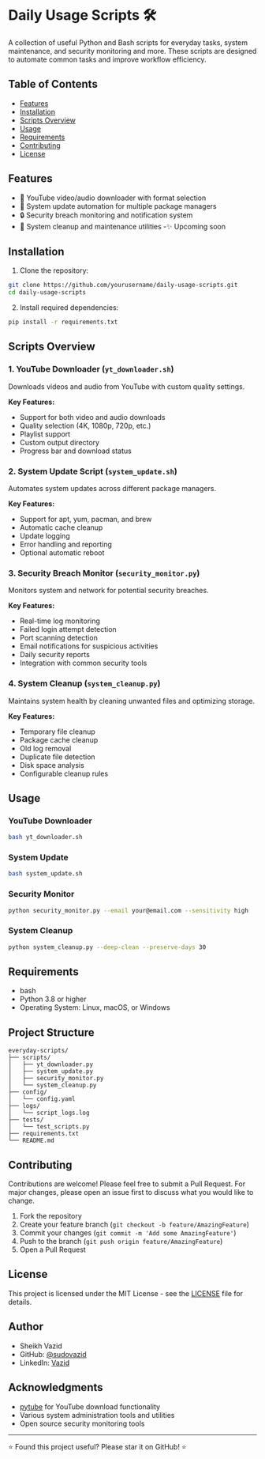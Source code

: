 # Daily Usage Scripts 🛠️

A collection of useful Python and Bash scripts for everyday tasks, system maintenance, and security monitoring and more. These scripts are designed to automate common tasks and improve workflow efficiency.

## Table of Contents

- [Features](#features)
- [Installation](#installation)
- [Scripts Overview](#scripts-overview)
- [Usage](#usage)
- [Requirements](#requirements)
- [Contributing](#contributing)
- [License](#license)

## Features

- 🎥 YouTube video/audio downloader with format selection
- 🔄 System update automation for multiple package managers
- 🔒 Security breach monitoring and notification system
- 🧹 System cleanup and maintenance utilities
  -✨ Upcoming soon

## Installation

1. Clone the repository:

```bash
git clone https://github.com/yourusername/daily-usage-scripts.git
cd daily-usage-scripts
```

2. Install required dependencies:

```bash
pip install -r requirements.txt
```

## Scripts Overview

### 1. YouTube Downloader (`yt_downloader.sh`)

Downloads videos and audio from YouTube with custom quality settings.

**Key Features:**

- Support for both video and audio downloads
- Quality selection (4K, 1080p, 720p, etc.)
- Playlist support
- Custom output directory
- Progress bar and download status

### 2. System Update Script (`system_update.sh`)

Automates system updates across different package managers.

**Key Features:**

- Support for apt, yum, pacman, and brew
- Automatic cache cleanup
- Update logging
- Error handling and reporting
- Optional automatic reboot

### 3. Security Breach Monitor (`security_monitor.py`)

Monitors system and network for potential security breaches.

**Key Features:**

- Real-time log monitoring
- Failed login attempt detection
- Port scanning detection
- Email notifications for suspicious activities
- Daily security reports
- Integration with common security tools

### 4. System Cleanup (`system_cleanup.py`)

Maintains system health by cleaning unwanted files and optimizing storage.

**Key Features:**

- Temporary file cleanup
- Package cache cleanup
- Old log removal
- Duplicate file detection
- Disk space analysis
- Configurable cleanup rules

## Usage

### YouTube Downloader

```bash
bash yt_downloader.sh
```

### System Update

```bash
bash system_update.sh
```

### Security Monitor

```bash
python security_monitor.py --email your@email.com --sensitivity high
```

### System Cleanup

```bash
python system_cleanup.py --deep-clean --preserve-days 30
```

## Requirements

- bash
- Python 3.8 or higher
- Operating System: Linux, macOS, or Windows

## Project Structure

```
everyday-scripts/
├── scripts/
│   ├── yt_downloader.py
│   ├── system_update.py
│   ├── security_monitor.py
│   └── system_cleanup.py
├── config/
│   └── config.yaml
├── logs/
│   └── script_logs.log
├── tests/
│   └── test_scripts.py
├── requirements.txt
└── README.md
```

## Contributing

Contributions are welcome! Please feel free to submit a Pull Request. For major changes, please open an issue first to discuss what you would like to change.

1. Fork the repository
2. Create your feature branch (`git checkout -b feature/AmazingFeature`)
3. Commit your changes (`git commit -m 'Add some AmazingFeature'`)
4. Push to the branch (`git push origin feature/AmazingFeature`)
5. Open a Pull Request

## License

This project is licensed under the MIT License - see the [LICENSE](LICENSE) file for details.

## Author

- Sheikh Vazid
- GitHub: [@sudovazid](https://github.com/sudovazid)
- LinkedIn: [Vazid](https://linkedin.com/in/vazid)

## Acknowledgments

- [pytube](https://github.com/pytube/pytube) for YouTube download functionality
- Various system administration tools and utilities
- Open source security monitoring tools

---

⭐ Found this project useful? Please star it on GitHub! ⭐
